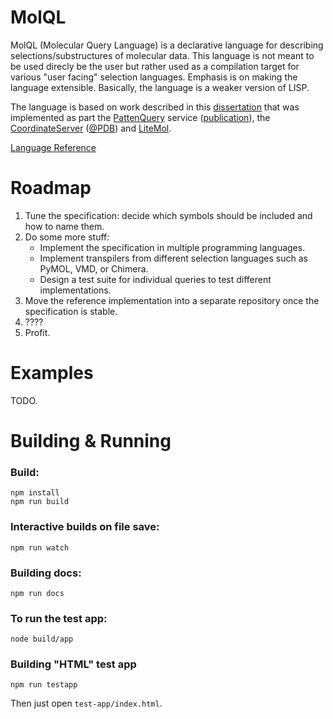 
MolQL
=====

MolQL (Molecular Query Language) is a declarative language for describing selections/substructures of molecular data. This language is
not meant to be used direcly be the user but rather used as a compilation target for various "user facing" selection languages.
Emphasis is on making the language extensible. Basically, the language is a weaker version of LISP.

The language is based on work described in this [dissertation](https://is.muni.cz/th/140435/fi_d/thesis.pdf)
that was implemented as part the [PattenQuery](http://webchem.ncbr.muni.cz/Platform/PatternQuery/Index) service ([publication](http://dx.doi.org/10.1093/nar/gkv561)), the [CoordinateServer](https://cs.litemol.org) ([@PDB](https://www.ebi.ac.uk/pdbe/coordinates/)) and [LiteMol](https://github.com/dsehnal/LiteMol).

[Language Reference](docs/language-reference.md)

Roadmap
=======

1. Tune the specification: decide which symbols should be included and how to name them.
2. Do some more stuff:
    * Implement the specification in multiple programming languages.
    * Implement transpilers from different selection languages such as PyMOL, VMD, or Chimera.
    * Design a test suite for individual queries to test different implementations.
3. Move the reference implementation into a separate repository once the specification is stable.
4. ????
5. Profit.

Examples
========

TODO.

Building & Running
========

### Build:

    npm install
    npm run build

### Interactive builds on file save:

    npm run watch

### Building docs:
 
    npm run docs

### To run the test app:

    node build/app

### Building "HTML" test app

    npm run testapp

Then just open ``test-app/index.html``.